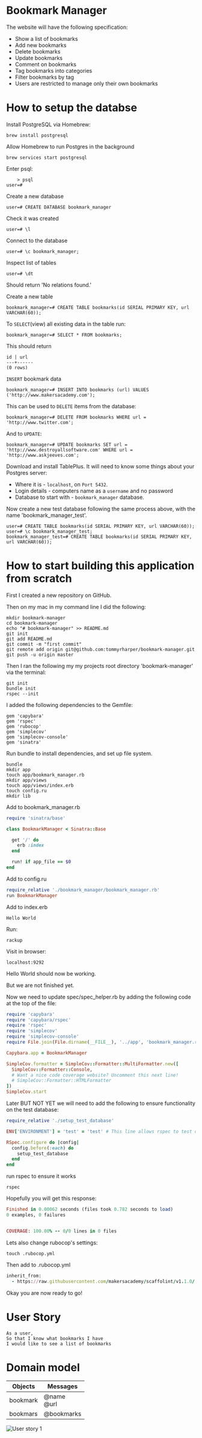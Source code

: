 # Bookmark Manager

The website will have the following specification:

* Show a list of bookmarks
* Add new bookmarks
* Delete bookmarks
* Update bookmarks
* Comment on bookmarks
* Tag bookmarks into categories
* Filter bookmarks by tag
* Users are restricted to manage only their own bookmarks

# How to setup the databse

Install PostgreSQL via Homebrew:
```
brew install postgresql
```
Allow Homebrew to run Postgres in the background
```
brew services start postgresql
```
Enter psql:
```
    > psql
user=# 
```
Create a new database
```
user=# CREATE DATABASE bookmark_manager
```
Check it was created
```
user=# \l
```
Connect to the database
```
user=# \c bookmark_manager;
```
Inspect list of tables
```
user=# \dt
```
Should return 'No relations found.'

Create a new table
```
bookmark_manager=# CREATE TABLE bookmarks(id SERIAL PRIMARY KEY, url VARCHAR(60));
```
To ```SELECT```(view) all existing data in the table run:
```
bookmark_manager=# SELECT * FROM bookmarks;
```
This should return
```
id | url
---+------
(0 rows)
```
```INSERT``` bookmark data
```
bookmark_manager=# INSERT INTO bookmarks (url) VALUES ('http://www.makersacademy.com');
```
This can be used to ```DELETE``` items from the database:
```
bookmark_manager=# DELETE FROM bookmarks WHERE url = 'http://www.twitter.com';
```
And to ```UPDATE```:
```
bookmark_manager=# UPDATE bookmarks SET url = 'http://www.destroyallsoftware.com' WHERE url = 'http://www.askjeeves.com';
```
Download and install TablePlus.
It will need to know some things about your Postgres server:
- Where it is - ```localhost```, on ```Port 5432```.
- Login details - computers name as a ```username``` and no password
- Database to start with - ```bookmark_manager``` database.

Now create a new test database following the same process above, with the name 'bookmark_manager_test'.
```
user=# CREATE TABLE bookmarks(id SERIAL PRIMARY KEY, url VARCHAR(60));
user=# \c bookmark_manager_test;
bookmark_manager_test=# CREATE TABLE bookmarks(id SERIAL PRIMARY KEY, url VARCHAR(60));
```

# How to start building this application from scratch
First I created a new repository on GitHub.

Then on my mac in my command line I did the following:
```
mkdir bookmark-manager
cd bookmark-manager
echo "# bookmark-manager" >> README.md
git init
git add README.md
git commit -m "first commit"
git remote add origin git@github.com:tommyrharper/bookmark-manager.git
git push -u origin master
```
Then I ran the following my my projects root directory 'bookmark-manager' via the terminal:
```
git init
bundle init
rspec --init
```
I added the following dependencies to the Gemfile:
```
gem 'capybara'
gem 'rspec'
gem 'rubocop'
gem 'simplecov'
gem 'simplecov-console'
gem 'sinatra'
```
Run bundle to install dependencies, and set up file system.
```
bundle
mkdir app
touch app/bookmark_manager.rb
mkdir app/views
touch app/views/index.erb
touch config.ru
mkdir lib
```
Add to bookmark_manager.rb
```ruby
require 'sinatra/base'

class BookmarkManager < Sinatra::Base

  get '/' do
    erb :index
  end

  run! if app_file == $0
end
```
Add to config.ru
```ruby
require_relative './bookmark_manager/bookmark_manager.rb'
run BookmarkManager
```
Add to index.erb
```
Hello World
```
Run:
```
rackup
```
Visit in browser:
```
localhost:9292
````
Hello World should now be working.

But we are not finished yet.

Now we need to update spec/spec_helper.rb by adding the following code at the top of the file:
```ruby
require 'capybara'
require 'capybara/rspec'
require 'rspec'
require 'simplecov'
require 'simplecov-console'
require File.join(File.dirname(__FILE__), '../app', 'bookmark_manager.rb')

Capybara.app = BookmarkManager

SimpleCov.formatter = SimpleCov::Formatter::MultiFormatter.new([
  SimpleCov::Formatter::Console,
  # Want a nice code coverage website? Uncomment this next line!
  # SimpleCov::Formatter::HTMLFormatter
])
SimpleCov.start
```
Later BUT NOT  YET we will need to add the following to ensure functionality on the test database:
```ruby
require_relative './setup_test_database'

ENV['ENVIRONMENT'] = 'test' = 'test' # This line allows rspec to test only our test database

RSpec.configure do |config|
  config.before(:each) do
    setup_test_database
  end
end

```
run rspec to ensure it works
```
rspec
```
Hopefully you will get this response:
```ruby
Finished in 0.00062 seconds (files took 0.782 seconds to load)
0 examples, 0 failures


COVERAGE: 100.00% -- 0/0 lines in 0 files
```
Lets also change rubocop's settings:
```
touch .rubocop.yml
```
Then add to .rubocop.yml
```ruby
inherit_from:
  - https://raw.githubusercontent.com/makersacademy/scaffolint/v1.1.0/.rubocop.yml
```
Okay you are now ready to go!

# User Story

```
As a user,
So that I know what bookmarks I have
I would like to see a list of bookmarks
```

# Domain model

Objects | Messages
--------|------
bookmark| @name <br/> @url
bookmars| @bookmarks

![User story 1](./svg_files/user-story-1.svg)